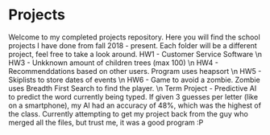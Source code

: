 # Projects
Welcome to my completed projects repository. Here you will find the school projects I have done from fall 2018 - present.
Each folder will be a different project, feel free to take a look around.
HW1 - Customer Service Software \n
HW3 - Unkknown amount of children trees (max 100) \n
HW4 - Recommenddations based on other users. Program uses heapsort \n
HW5 - Skiplists to store dates of events \n
HW6 - Game to avoid a zombie. Zombie uses Breadth First Search to find the player. \n
Term Project - Predictive AI to predict the word currently being typed. If given 3 guesses per letter (like on a smartphone), my AI had an accuracy of 48%, which was the highest of the class. Currently attempting to get my project back from the guy who merged all the files, but trust me, it was a good program :P
